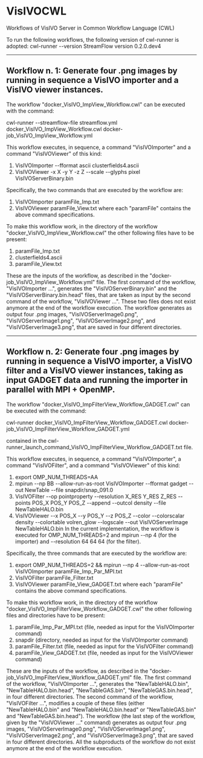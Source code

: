 # VisIVOCWL
Workflows of VisIVO Server in Common Workflow Language (CWL)

To run the following workflows, the following version of cwl-runner is adopted:
cwl-runner --version
StreamFlow version 0.2.0.dev4

------------------------
Workflow n. 1: Generate four .png images by running in sequence a VisIVO importer and a VisIVO viewer instances.
------------------------
The workflow "docker_VisIVO_ImpView_Workflow.cwl" can be executed with the command:

cwl-runner --streamflow-file streamflow.yml docker_VisIVO_ImpView_Workflow.cwl docker-job_VisIVO_ImpView_Workflow.yml


This workflow executes, in sequence, a command "VisIVOImporter" and a command "VisIVOViewer" of this kind:
1) VisIVOImporter --fformat ascii clusterfields4.ascii
2) VisIVOViewer -x X -y Y -z Z --scale --glyphs pixel VisIVOServerBinary.bin

Specifically, the two commands that are executed by the workflow are:
1) VisIVOImporter paramFile_Imp.txt  
2) VisIVOViewer paramFile_View.txt
where each "paramFile" contains the above command specifications.

To make this workflow work, in the directory of the workflow "docker_VisIVO_ImpView_Workflow.cwl" the other following files have to be present:
1) paramFile_Imp.txt
2) clusterfields4.ascii
3) paramFile_View.txt

These are the inputs of the workflow, as described in the "docker-job_VisIVO_ImpView_Workflow.yml" file.
The first command of the workflow, "VisIVOImporter ...", generates the "VisIVOServerBinary.bin" and the "VisIVOServerBinary.bin.head" files, that are taken as input by the second command of the workflow, "VisIVOViewer ...". These two files does not exist anymore at the end of the workflow execution. The workflow generates as output four .png images, "VisIVOServerImage0.png", "VisIVOServerImage1.png", "VisIVOServerImage2.png", and "VisIVOServerImage3.png", that are saved in four different directories.



------------------------
Workflow n. 2: Generate four .png images by running in sequence a VisIVO importer, a VisIVO filter and a VisIVO viewer instances, taking as input GADGET data and running the importer in parallel with MPI + OpenMP.
------------------------
The workflow "docker_VisIVO_ImpFilterView_Workflow_GADGET.cwl" can be executed with the command:

cwl-runner docker_VisIVO_ImpFilterView_Workflow_GADGET.cwl docker-job_VisIVO_ImpFilterView_Workflow_GADGET.yml

contained in the cwl-runner_launch_command_VisIVO_ImpFilterView_Workflow_GADGET.txt file.

This workflow executes, in sequence, a command "VisIVOImporter", a command "VisIVOFilter", and a command "VisIVOViewer" of this kind:
1) export OMP_NUM_THREADS=AA
2) mpirun --np BB --allow-run-as-root VisIVOImporter --fformat gadget --out NewTable --file snapdir/snap_091.0
3) VisIVOFilter --op pointproperty --resolution X_RES Y_RES Z_RES --points POS_X POS_Y POS_Z --append --outcol density --file NewTableHALO.bin
4) VisIVOViewer --x POS_X --y POS_Y --z POS_Z --color --colorscalar density --colortable volren_glow --logscale --out VisIVOServerImage NewTableHALO.bin
In the current implementation, the workflow is executed for OMP_NUM_THREADS=2 and mpirun --np 4 (for the importer) and --resolution 64 64 64 (for the filter).

Specifically, the three commands that are executed by the workflow are:
1) export OMP_NUM_THREADS=2 && mpirun --np 4 --allow-run-as-root VisIVOImporter paramFile_Imp_Par_MPI.txt
2) VisIVOFilter paramFile_Filter.txt 
3) VisIVOViewer paramFile_View_GADGET.txt
where each "paramFile" contains the above command specifications.

To make this workflow work, in the directory of the workflow "docker_VisIVO_ImpFilterView_Workflow_GADGET.cwl" the other following files and directories have to be present:
1) paramFile_Imp_Par_MPI.txt (file, needed as input for the VisIVOImporter command)
2) snapdir (directory, needed as input for the VisIVOImporter command)
3) paramFile_Filter.txt (file, needed as input for the VisIVOFilter command)
4) paramFile_View_GADGET.txt (file, needed as input for the VisIVOViewer command)

These are the inputs of the workflow, as described in the "docker-job_VisIVO_ImpFilterView_Workflow_GADGET.yml" file.
The first command of the workflow, "VisIVOImporter ...", generates the "NewTableHALO.bin", "NewTableHALO.bin.head", "NewTableGAS.bin", "NewTableGAS.bin.head", in four different directories. The second command of the workflow, "VisIVOFilter ...", modifies a couple of these files (either "NewTableHALO.bin" and "NewTableHALO.bin.head" or "NewTableGAS.bin" and "NewTableGAS.bin.head"). The workflow (the last step of the workflow, given by the "VisIVOViewer ..." command) generates as output four .png images, "VisIVOServerImage0.png", "VisIVOServerImage1.png", "VisIVOServerImage2.png", and "VisIVOServerImage3.png", that are saved in four different directories. All the subproducts of the workflow do not exist anymore at the end of the workflow execution.
